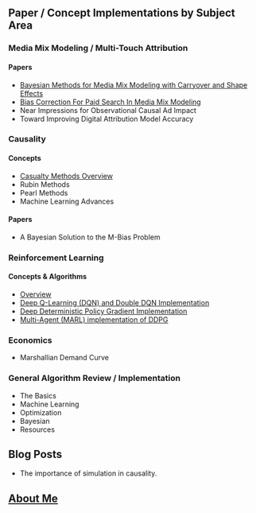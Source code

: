 ## Paper / Concept Implementations by Subject Area

### Media Mix Modeling / Multi-Touch Attribution

#### Papers
* [Bayesian Methods for Media Mix Modeling with Carryover and Shape Effects](https://cloud36.github.io/christhinks/carryover_and_shape_effects/) 
* [Bias Correction For Paid Search In Media Mix Modeling](https://cloud36.github.io/christhinks/bias_correction_paid_search/)
* Near Impressions for Observational Causal Ad Impact
* Toward Improving Digital Attribution Model Accuracy

### Causality
#### Concepts
* [Casualty Methods Overview](https://cloud36.github.io/christhinks/causality_overview/)
* Rubin Methods
* Pearl Methods
* Machine Learning Advances

#### Papers
* A Bayesian Solution to the M-Bias Problem

### Reinforcement Learning
#### Concepts & Algorithms
* [Overview](https://cloud36.github.io/christhinks/rl_overview/)
* [Deep Q-Learning (DQN) and Double DQN Implementation](https://github.com/cloud36/navigation_drlnd/blob/master/report.md)
* [Deep Deterministic Policy Gradient Implementation](https://github.com/cloud36/continuous-control-rl/blob/master/report.md)
* [Multi-Agent (MARL) implementation of DDPG](https://github.com/cloud36/marl-tennis-/blob/master/report.md)

### Economics 
* Marshallian Demand Curve

### General Algorithm Review / Implementation
* The Basics
* Machine Learning
* Optimization
* Bayesian 
* Resources 

## Blog Posts
* The importance of simulation in causality. 

## [About Me](https://cloud36.github.io/christhinks/aboutme/)

